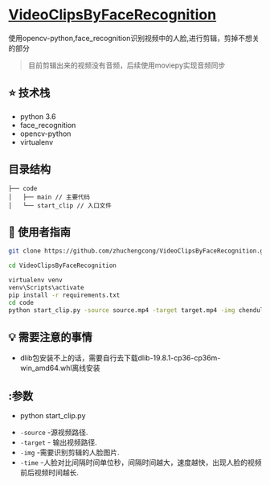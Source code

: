 
# [VideoClipsByFaceRecognition](https://github.com/zhuchengcong/VideoClipsByFaceRecognition.git)

使用opencv-python,face_recognition识别视频中的人脸,进行剪辑，剪掉不想关的部分
> 目前剪辑出来的视频没有音频，后续使用moviepy实现音频同步

## :star: 技术栈

- python 3.6
- face_recognition
- opencv-python
- virtualenv

## 目录结构

```
├── code
│   ├── main // 主要代码
│   └── start_clip // 入口文件
```

## :rocket: 使用者指南

```bash
git clone https://github.com/zhuchengcong/VideoClipsByFaceRecognition.git

cd VideoClipsByFaceRecognition

virtualenv venv
venv\Scripts\activate
pip install -r requirements.txt
cd code
python start_clip.py -source source.mp4 -target target.mp4 -img chenduling.png -time 1
```

## :bulb: 需要注意的事情

- dlib包安装不上的话，需要自行去下载dlib-19.8.1-cp36-cp36m-win_amd64.whl离线安装



## :参数
- python start_clip.py 
* `-source` -源视频路径.
* `-target` - 输出视频路径.
* `-img` -需要识别剪辑的人脸图片.
* `-time` -人脸对比间隔时间单位秒，间隔时间越大，速度越快，出现人脸的视频前后视频时间越长.

